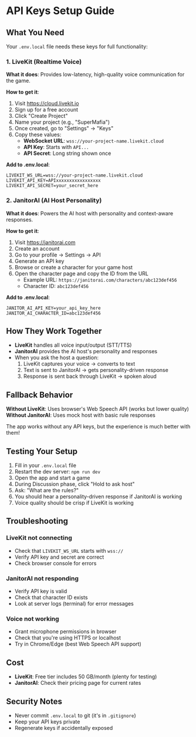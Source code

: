 # API Keys Setup Guide

## What You Need

Your `.env.local` file needs these keys for full functionality:

### 1. LiveKit (Realtime Voice)
**What it does**: Provides low-latency, high-quality voice communication for the game.

**How to get it**:
1. Visit https://cloud.livekit.io
2. Sign up for a free account
3. Click "Create Project"
4. Name your project (e.g., "SuperMafia")
5. Once created, go to "Settings" → "Keys"
6. Copy these values:
   - **WebSocket URL**: `wss://your-project-name.livekit.cloud`
   - **API Key**: Starts with `API...`
   - **API Secret**: Long string shown once

**Add to .env.local**:
```env
LIVEKIT_WS_URL=wss://your-project-name.livekit.cloud
LIVEKIT_API_KEY=APIxxxxxxxxxxxxxxxxx
LIVEKIT_API_SECRET=your_secret_here
```

### 2. JanitorAI (AI Host Personality)
**What it does**: Powers the AI host with personality and context-aware responses.

**How to get it**:
1. Visit https://janitorai.com
2. Create an account
3. Go to your profile → Settings → API
4. Generate an API key
5. Browse or create a character for your game host
6. Open the character page and copy the ID from the URL
   - Example URL: `https://janitorai.com/characters/abc123def456`
   - Character ID: `abc123def456`

**Add to .env.local**:
```env
JANITOR_AI_API_KEY=your_api_key_here
JANITOR_AI_CHARACTER_ID=abc123def456
```

## How They Work Together

- **LiveKit** handles all voice input/output (STT/TTS)
- **JanitorAI** provides the AI host's personality and responses
- When you ask the host a question:
  1. LiveKit captures your voice → converts to text
  2. Text is sent to JanitorAI → gets personality-driven response
  3. Response is sent back through LiveKit → spoken aloud

## Fallback Behavior

**Without LiveKit**: Uses browser's Web Speech API (works but lower quality)
**Without JanitorAI**: Uses mock host with basic rule responses

The app works without any API keys, but the experience is much better with them!

## Testing Your Setup

1. Fill in your `.env.local` file
2. Restart the dev server: `npm run dev`
3. Open the app and start a game
4. During Discussion phase, click "Hold to ask host"
5. Ask: "What are the rules?"
6. You should hear a personality-driven response if JanitorAI is working
7. Voice quality should be crisp if LiveKit is working

## Troubleshooting

### LiveKit not connecting
- Check that `LIVEKIT_WS_URL` starts with `wss://`
- Verify API key and secret are correct
- Check browser console for errors

### JanitorAI not responding
- Verify API key is valid
- Check that character ID exists
- Look at server logs (terminal) for error messages

### Voice not working
- Grant microphone permissions in browser
- Check that you're using HTTPS or localhost
- Try in Chrome/Edge (best Web Speech API support)

## Cost

- **LiveKit**: Free tier includes 50 GB/month (plenty for testing)
- **JanitorAI**: Check their pricing page for current rates

## Security Notes

- Never commit `.env.local` to git (it's in `.gitignore`)
- Keep your API keys private
- Regenerate keys if accidentally exposed
